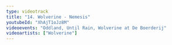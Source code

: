 ```yaml
---
type: videotrack
title: "14. Wolverine - Nemesis"
youtubeId: "XhAjT1oJz8M"
videoevents: "Oddland, Until Rain, Wolverine at De Boerderij"
videoartists: ["Wolverine"]
---
```


